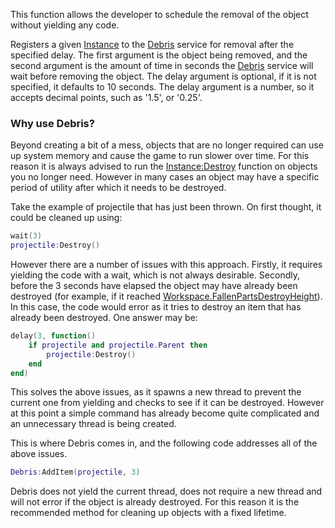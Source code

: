 This function allows the developer to schedule the removal of the object without yielding any code.

Registers a given [Instance](https://developer.roblox.com/en-us/api-reference/class/Instance) to the [Debris](https://developer.roblox.com/en-us/api-reference/class/Debris) service for removal after the specified delay. The first argument is the object being removed, and the second argument is the amount of time in seconds the [Debris](https://developer.roblox.com/en-us/api-reference/class/Debris) service will wait before removing the object. The delay argument is optional, if it is not specified, it defaults to 10 seconds. The delay argument is a number, so it accepts decimal points, such as '1.5', or '0.25'.

### Why use Debris?

Beyond creating a bit of a mess, objects that are no longer required can use up system memory and cause the game to run slower over time. For this reason it is always advised to run the [Instance:Destroy](https://developer.roblox.com/en-us/api-reference/function/Instance/Destroy) function on objects you no longer need. However in many cases an object may have a specific period of utility after which it needs to be destroyed.

Take the example of projectile that has just been thrown. On first thought, it could be cleaned up using:

```Lua
wait(3)
projectile:Destroy()
```

However there are a number of issues with this approach. Firstly, it requires yielding the code with a wait, which is not always desirable. Secondly, before the 3 seconds have elapsed the object may have already been destroyed (for example, if it reached [Workspace.FallenPartsDestroyHeight](https://developer.roblox.com/en-us/api-reference/property/Workspace/FallenPartsDestroyHeight)). In this case, the code would error as it tries to destroy an item that has already been destroyed. One answer may be:

```Lua
delay(3, function()
    if projectile and projectile.Parent then
        projectile:Destroy()
    end
end)
```

This solves the above issues, as it spawns a new thread to prevent the current one from yielding and checks to see if it can be destroyed. However at this point a simple command has already become quite complicated and an unnecessary thread is being created.

This is where Debris comes in, and the following code addresses all of the above issues.

```Lua
Debris:AddItem(projectile, 3)
```

Debris does not yield the current thread, does not require a new thread and will not error if the object is already destroyed. For this reason it is the recommended method for cleaning up objects with a fixed lifetime.